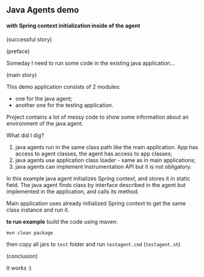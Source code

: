 ## Java Agents demo

#### with Spring context initialization inside of the agent

(successful story)

(preface)

Someday I need to run some code in the existing java application...

(main story)

This demo application consists of 2 modules:
* one for the java agent;
* another one for the testing application.

Project contains a lot of messy code to show some information about an environment of the java agent.

What did I dig?

1. java agents run in the same class path like the main application. App has access to agent classes, the agent has access to app classes;
2. java agents use application class loader - same as in main applications;
3. java agents can implement Instrumentation API but it is not obligatory.

In this example java agent initializes Spring context, and stores it in static field.
The java agent finds class by interface described in the agent but implemented in the application, and calls its method.

Main application uses already initialized Spring context to get the same class instance and run it.

**to run example** build the code using maven:

`mvn clean package`

then copy all jars to `test` folder and run `testagent.cmd` (`testagent.sh`)


(conclusion)

It works :) 